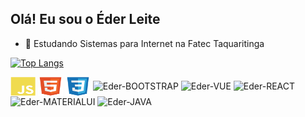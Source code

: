 ## Olá! Eu sou o Éder Leite

- 🌱 Estudando Sistemas para Internet na Fatec Taquaritinga


[![Top Langs](https://github-readme-stats.vercel.app/api/top-langs/?username=EderLeite94&layout=compact&langs_count=10&theme=dracula)](https://github.com/anuraghazra/github-readme-stats)
  
<div style="display: inline_block">
  <img align="center" alt="Eder-Js" height="30" width="40" src="https://raw.githubusercontent.com/devicons/devicon/master/icons/javascript/javascript-plain.svg">
  <img align="center" alt="Eder-HTML" height="30" width="40" src="https://raw.githubusercontent.com/devicons/devicon/master/icons/html5/html5-original.svg">
  <img align="center" alt="Eder-CSS" height="30" width="40" src="https://raw.githubusercontent.com/devicons/devicon/master/icons/css3/css3-original.svg">
  <img align="center" alt="Eder-BOOTSTRAP" height="30" width="40" src="https://cdn.jsdelivr.net/gh/devicons/devicon/icons/bootstrap/bootstrap-original.svg">  
  <img align="center" alt="Eder-VUE" height="30" width="40" src="https://cdn.jsdelivr.net/gh/devicons/devicon/icons/vuejs/vuejs-original.svg">
  <img align="center" alt="Eder-REACT" height="30" width="40" src="https://cdn.jsdelivr.net/gh/devicons/devicon/icons/react/react-original.svg">  
  <img align="center" alt="Eder-MATERIALUI" height="30 width="40" src="https://cdn.jsdelivr.net/gh/devicons/devicon/icons/materialui/materialui-original.svg" />
  <img align="center" alt="Eder-JAVA" height="30 width="40" src="https://cdn.jsdelivr.net/gh/devicons/devicon/icons/java/java-original.svg" />
</div>  
